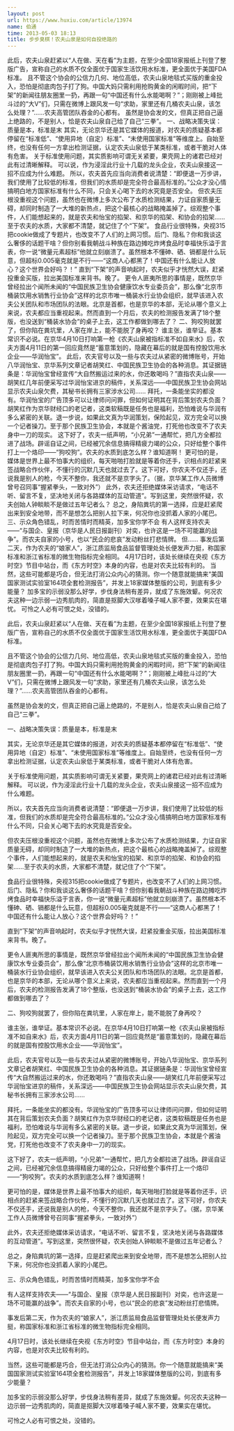 ```yaml
---
layout: post
url: https://www.huxiu.com/article/13974
name: 伯通
time: 2013-05-03 18:13
title: 步步臭棋！农夫山泉是如何自投绝路的
---
```

此后，农夫山泉赶紧以“人在做、天在看”为主题，在至少全国18家报纸上刊登了整版广告，宣称自己的水质不仅全面优于国家生活饮用水标准，更全面优于美国FDA标准。 且不管这个协会的公信力几何、地位高低，农夫山泉地毯式买版的重金投入，恐怕是彻底肉包子打了狗。中国大妈只需利用抢购黄金的闲暇时间，把“下架”的新闻往朋友圈里一扔，再跟一句“中国还有什么水能喝啊？”；刚刚被上峰批斗过的“大V”们，只需在微博上跟风发一句“求助，家里还有几桶农夫山泉，该怎么处理？”……农夫高管团队吞金的心都有。 虽然是协会发的文，但真正把自己逼上绝路的，不是别人，恰是农夫山泉自己给了自己“三拳”。 一、战略决策失误：质量是本，标准是末 其实，无论京华还是其它媒体的报道，对农夫的质疑基本都停留在“标准低”、“使用异地（自定）标准”、“未使用国家标准”等维度上。自始至终，也没有任何一方拿出检测证据，认定农夫山泉低于某类标准，或者干脆对人体有危害。 关于标准使用问题，其实质影响可谓无关紧要，果壳网上的诸君已经对此有过清晰解释。 可以说，作为浸淫此行业十几载的龙头企业，农夫山泉接这一招不应成为什么难题。 所以，农夫首先应当向消费者说清楚：“即便退一万步讲，我们使用了比较低的标准，但我们的水质却是完全符合最高标准的。”公众才没心情搞明白地方国家标准有什么不同，只会关心喝下去的水究竟是否安全。 但农夫压根没重视这个问题，虽然也在微博上多次公布了水质检测结果，力证自家质量无碍，却同时制造了一大堆的新热点，把这个最核心的战略掩盖掉了。综观整个事件，人们能想起来的，就是农夫和怡宝的掐架、和京华的掐架、和协会的掐架……至于农夫的水质，大家都不清楚，就记住了个“下架”。 食品行业很特殊，央视315把cookie做成了专题片，也改变不了人们的上网习惯。后门、隐私？你和我谈这么奢侈的话题干啥？但你别看我朝战斗种族在路边摊吃炸烤食品时幸福快乐溢于言表，你一说“微量元素超标”他就立刻崩溃了。虽然根本不懂砷、硒、镉都是什么玩意，但超标0.005毫克就是不行——“这商人心都黑了！中国还有什么能让人放心？这个世界会好吗？！” 直到“下架”的声音响起时，农夫似乎才恍然大误，赶紧投重金买版，拉出美国标准来背书。晚了。 更令人匪夷所思的事情是，既然京华曾经拉出个闻所未闻的“中国民族卫生协会健康饮水专业委员会”，那么像“北京市桶装饮用水销售行业协会”这样的北京市唯一桶装水行业协会组织，就早该进入农夫公关团队和市场团队的法眼。北京是首都，也是京华的本部，无论从哪个意义上来说，农夫都应当重视起来。然而直到一个月后，农夫的检测报告发满了18个整版，也没送到“桶装水协会”的桌子上去，这工作都做到哪去了？ 二、狗咬狗就罢了，但你陷在粪坑里，人家在岸上，能不能脱了身再咬？ 谁主张，谁举证。基本常识不必说。在京华4月10日打响第一枪《农夫山泉被指标准不如自来水》后，农夫方面4月11日的第一回应竟然是“蓄意策划的，隐藏在幕后的就是国有控股饮用水企业——华润怡宝”。 此后，农夫官号以及一些与农夫过从紧密的微博账号，开始八华润怡宝、京华系列文章记者胡笑红、中国民族卫生协会的各种消息。其证据链条是：华润怡宝曾经宣传“大自然搬运过来的水，你还敢喝吗？”直指农夫山泉——胡笑红几年前便采写过华润怡宝进京的稿件，关系深远——中国民族卫生协会网站显示农夫山泉欠费，其秘书长拥有三家涉水公司…… 拜托，一条能坐实的都没有。华润怡宝的广告顶多可以让律师问问罪，但如何证明其在背后策划农夫负面？胡笑红作为京华财经口的老记者，这类软稿既是任务也是福利，恐怕难说与华润有多么紧密的关联。退一步说，如果此文真为华润策划，保险起见，双方完全可以换一个记者操刀。至于那个民族卫生协会，本就是个酱油党，打死他也改变不了农夫身中一刀的现实。 这下好了，农夫一纸声明，“小兄弟”一通帮忙，把几方全都拉进了战场。辟谣自证之间，已经被冗余信息搞得精疲力竭的公众，只好给整个事件打上一个烙印——“狗咬狗”。农夫的水质到底怎么样？谁知道啊！ 更可怕的是，媒体是世界上最不怕事大的组织，每天啪啪打脸就是等着你还手，识相点的赶紧来签战略合作伙伴，不懂行的沉默几天也就过去了。这下可好，你农夫不仅还手，还说我是别人的枪，今天不整你，我还就不是京字头了。（据，京华某工作人员微博曾号召同事“握紧拳头，一致对外”） 此外，农夫还拒绝媒体采访请求，“电话不听、留言不复，坚决地关闭与各路媒体的互动管道”。写到这里，突然很怀疑，农夫创始人钟睒睒不是做过五年记者么？ 总之，身陷粪坑的第一选择，应是赶紧爬出来到安全地带，而不是想怎么把别人拉下来，何况你也没抓着人家的小尾巴。 三、示众角色错乱，时而苦情时而精英，加多宝你学不会 有人这样支持农夫——“与国企、皇报（京华是人民日报副刊）对奕，也许这是一场不可能赢的战争”。而农夫自家的小号，也以“民企的悲哀”发动粉丝打悲情牌。 但…… 事发后第二天，作为农夫的“娘家人”，浙江质监局食品监督管理处处长便发声力挺，称国家标准和浙江省标准的微生物指标完全相同。 4月17日时，该处长继续在央视《东方时空》节目中站台，而《东方时空》本身的内容，也是对农夫比较有利的。 当然，这些可能都是巧合，但无法打消公众内心的猜测。你一个随意就能搞来“美国国家测试实验室164项全套检测报告”，并发上18家媒体整版的公司，到底有多少能量？ 加多宝的示弱没那么好学，步伐身法稍有差异，就成了东施效颦。何况农夫这种一边示弱一边秀肌肉的，简直是抠脚大汉嗲着嗓子喊人家不要，效果实在堪忧。 可怜之人必有可恨之处，没错的。

此后，农夫山泉赶紧以“人在做、天在看”为主题，在至少全国18家报纸上刊登了整版广告，宣称自己的水质不仅全面优于国家生活饮用水标准，更全面优于美国FDA标准。

且不管这个协会的公信力几何、地位高低，农夫山泉地毯式买版的重金投入，恐怕是彻底肉包子打了狗。中国大妈只需利用抢购黄金的闲暇时间，把“下架”的新闻往朋友圈里一扔，再跟一句“中国还有什么水能喝啊？”；刚刚被上峰批斗过的“大V”们，只需在微博上跟风发一句“求助，家里还有几桶农夫山泉，该怎么处理？”……农夫高管团队吞金的心都有。

虽然是协会发的文，但真正把自己逼上绝路的，不是别人，恰是农夫山泉自己给了自己“三拳”。

一、战略决策失误：质量是本，标准是末

其实，无论京华还是其它媒体的报道，对农夫的质疑基本都停留在“标准低”、“使用异地（自定）标准”、“未使用国家标准”等维度上。自始至终，也没有任何一方拿出检测证据，认定农夫山泉低于某类标准，或者干脆对人体有危害。

关于标准使用问题，其实质影响可谓无关紧要，果壳网上的诸君已经对此有过清晰解释。 可以说，作为浸淫此行业十几载的龙头企业，农夫山泉接这一招不应成为什么难题。

所以，农夫首先应当向消费者说清楚：“即便退一万步讲，我们使用了比较低的标准，但我们的水质却是完全符合最高标准的。”公众才没心情搞明白地方国家标准有什么不同，只会关心喝下去的水究竟是否安全。

但农夫压根没重视这个问题，虽然也在微博上多次公布了水质检测结果，力证自家质量无碍，却同时制造了一大堆的新热点，把这个最核心的战略掩盖掉了。综观整个事件，人们能想起来的，就是农夫和怡宝的掐架、和京华的掐架、和协会的掐架……至于农夫的水质，大家都不清楚，就记住了个“下架”。

食品行业很特殊，央视315把cookie做成了专题片，也改变不了人们的上网习惯。后门、隐私？你和我谈这么奢侈的话题干啥？但你别看我朝战斗种族在路边摊吃炸烤食品时幸福快乐溢于言表，你一说“微量元素超标”他就立刻崩溃了。虽然根本不懂砷、硒、镉都是什么玩意，但超标0.005毫克就是不行——“这商人心都黑了！中国还有什么能让人放心？这个世界会好吗？！”

直到“下架”的声音响起时，农夫似乎才恍然大误，赶紧投重金买版，拉出美国标准来背书。晚了。

更令人匪夷所思的事情是，既然京华曾经拉出个闻所未闻的“中国民族卫生协会健康饮水专业委员会”，那么像“北京市桶装饮用水销售行业协会”这样的北京市唯一桶装水行业协会组织，就早该进入农夫公关团队和市场团队的法眼。北京是首都，也是京华的本部，无论从哪个意义上来说，农夫都应当重视起来。然而直到一个月后，农夫的检测报告发满了18个整版，也没送到“桶装水协会”的桌子上去，这工作都做到哪去了？

二、狗咬狗就罢了，但你陷在粪坑里，人家在岸上，能不能脱了身再咬？

谁主张，谁举证。基本常识不必说。在京华4月10日打响第一枪《农夫山泉被指标准不如自来水》后，农夫方面4月11日的第一回应竟然是“蓄意策划的，隐藏在幕后的就是国有控股饮用水企业——华润怡宝”。

此后，农夫官号以及一些与农夫过从紧密的微博账号，开始八华润怡宝、京华系列文章记者胡笑红、中国民族卫生协会的各种消息。其证据链条是：华润怡宝曾经宣传“大自然搬运过来的水，你还敢喝吗？”直指农夫山泉——胡笑红几年前便采写过华润怡宝进京的稿件，关系深远——中国民族卫生协会网站显示农夫山泉欠费，其秘书长拥有三家涉水公司……

拜托，一条能坐实的都没有。华润怡宝的广告顶多可以让律师问问罪，但如何证明其在背后策划农夫负面？胡笑红作为京华财经口的老记者，这类软稿既是任务也是福利，恐怕难说与华润有多么紧密的关联。退一步说，如果此文真为华润策划，保险起见，双方完全可以换一个记者操刀。至于那个民族卫生协会，本就是个酱油党，打死他也改变不了农夫身中一刀的现实。

这下好了，农夫一纸声明，“小兄弟”一通帮忙，把几方全都拉进了战场。辟谣自证之间，已经被冗余信息搞得精疲力竭的公众，只好给整个事件打上一个烙印——“狗咬狗”。农夫的水质到底怎么样？谁知道啊！

更可怕的是，媒体是世界上最不怕事大的组织，每天啪啪打脸就是等着你还手，识相点的赶紧来签战略合作伙伴，不懂行的沉默几天也就过去了。这下可好，你农夫不仅还手，还说我是别人的枪，今天不整你，我还就不是京字头了。（据，京华某工作人员微博曾号召同事“握紧拳头，一致对外”）

此外，农夫还拒绝媒体采访请求，“电话不听、留言不复，坚决地关闭与各路媒体的互动管道”。写到这里，突然很怀疑，农夫创始人钟睒睒不是做过五年记者么？

总之，身陷粪坑的第一选择，应是赶紧爬出来到安全地带，而不是想怎么把别人拉下来，何况你也没抓着人家的小尾巴。

三、示众角色错乱，时而苦情时而精英，加多宝你学不会

有人这样支持农夫——“与国企、皇报（京华是人民日报副刊）对奕，也许这是一场不可能赢的战争”。而农夫自家的小号，也以“民企的悲哀”发动粉丝打悲情牌。

事发后第二天，作为农夫的“娘家人”，浙江质监局食品监督管理处处长便发声力挺，称国家标准和浙江省标准的微生物指标完全相同。

4月17日时，该处长继续在央视《东方时空》节目中站台，而《东方时空》本身的内容，也是对农夫比较有利的。

当然，这些可能都是巧合，但无法打消公众内心的猜测。你一个随意就能搞来“美国国家测试实验室164项全套检测报告”，并发上18家媒体整版的公司，到底有多少能量？

加多宝的示弱没那么好学，步伐身法稍有差异，就成了东施效颦。何况农夫这种一边示弱一边秀肌肉的，简直是抠脚大汉嗲着嗓子喊人家不要，效果实在堪忧。

可怜之人必有可恨之处，没错的。

